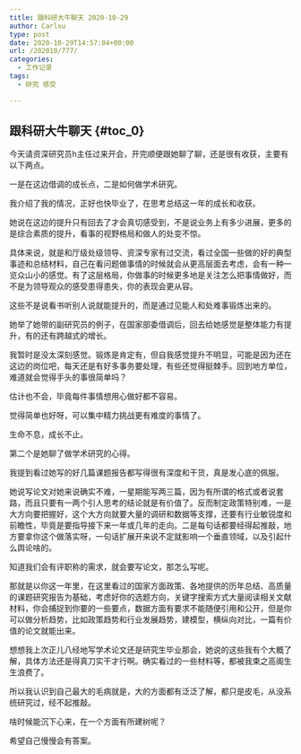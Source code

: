 ```yaml
---
title: 跟科研大牛聊天 2020-10-29
author: Carlxu
type: post
date: 2020-10-29T14:57:04+00:00
url: /202010/777/
categories:
  - 工作记录
tags:
  - 研究 感受

---
```

## 跟科研大牛聊天 {#toc_0}

今天请资深研究员h主任过来开会，开完顺便跟她聊了聊，还是很有收获，主要有以下两点。

一是在这边借调的成长点，二是如何做学术研究。

我介绍了我的情况，正好也快毕业了，在思考总结这一年的成长和收获。

<!--more-->

她说在这边的提升只有回去了才会真切感受到，不是说业务上有多少进展，更多的是综合素质的提升，看事的视野格局和做人的处变不惊。

具体来说，就是和厅级处级领导、资深专家有过交流，看过全国一些做的好的典型事迹和总结材料，自己在看问题做事情的时候就会从更高层面去考虑，会有一种一览众山小的感觉。有了这层格局，你做事的时候更多地是关注怎么把事情做好，而不是为领导观众的感受患得患失，你的表现会更从容。

这些不是说看书听别人说就能提升的，而是通过见能人和处难事锻炼出来的。

她举了她带的副研究员的例子，在国家部委借调后，回去给她感觉是整体能力有提升，有的还有跨越式的增长。

我暂时是没太深刻感觉。锻炼是肯定有，但自我感觉提升不明显，可能是因为还在这边的岗位吧，每天还是有好多事务要处理，有些还觉得挺棘手。回到地方单位，难道就会觉得手头的事很简单吗？

估计也不会，毕竟每件事情想用心做好都不容易。

觉得简单也好呀，可以集中精力挑战更有难度的事情了。

生命不息，成长不止。

第二个是她聊了做学术研究的心得。

我提到看过她写的好几篇课题报告都写得很有深度和干货，真是发心底的佩服。

她说写论文对她来说确实不难，一星期能写两三篇，因为有所谓的格式或者说套路，而且只要有一两个引人思考的结论就是有价值了。反而制定政策特别难，一是大方向要把握好，这个大方向就要大量的调研和数据等支撑，还要有行业敏锐度和前瞻性，毕竟是要指导接下来一年或几年的走向。二是每句话都要经得起推敲，地方要拿你这个做落实呀，一句话扩展开来说不定就影响一个垂直领域，以及引起什么舆论啥的。

知道我们会有评职称的需求，就会要写论文，那怎么写呢。

那就是以你这一年里，在这里看过的国家方面政策、各地提供的历年总结、高质量的课题研究报告为基础，考虑好你的选题方向，关键字搜索方式大量阅读相关文献材料，你会捕捉到你要的一些要点，数据方面有要求不能随便引用和公开，但是你可以做分析趋势，比如政策趋势和行业发展趋势，建模型，横纵向对比，一篇有价值的论文就能出来。

想想我上次正儿八经地写学术论文还是研究生毕业那会，她说的这些我有个大概了解，具体方法还是得真刀实干才行啊。确实看过的一些材料等，都被我束之高阁生生浪费了。

所以我认识到自己最大的毛病就是，大的方面都有泛泛了解，都只是皮毛，从没系统研究过，经不起推敲。

啥时候能沉下心来，在一个方面有所建树呢？

希望自己慢慢会有答案。